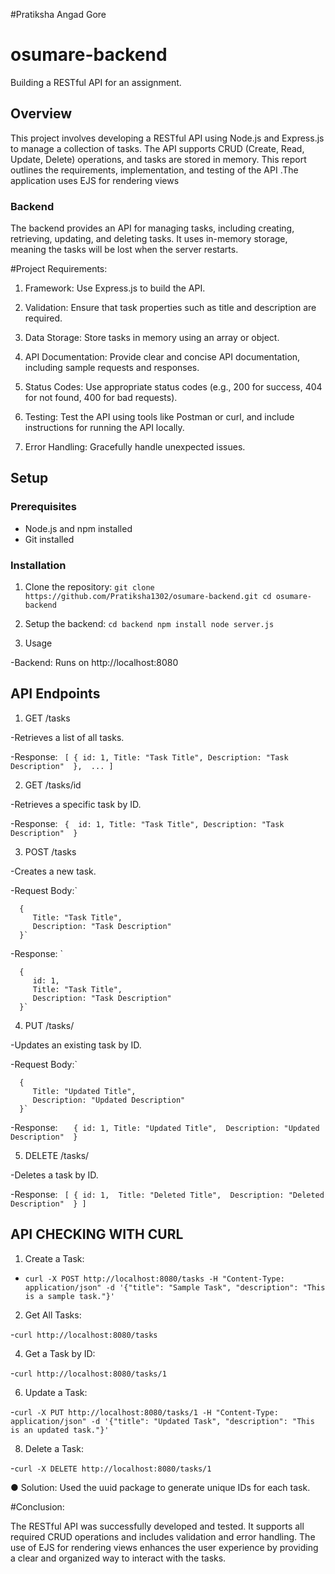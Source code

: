 #Pratiksha Angad Gore

# osumare-backend
Building a RESTful API for an assignment.



## Overview

This project involves developing a RESTful API using Node.js and Express.js to manage a collection of tasks. The API supports CRUD (Create, Read, Update, Delete) operations, and tasks are stored in memory. This report outlines the requirements, implementation, and testing of the API .The application uses EJS for rendering views

### Backend

The backend provides an API for managing tasks, including creating, retrieving, updating, and deleting tasks. It uses in-memory storage, meaning the tasks will be lost when the server restarts.

#Project Requirements:

1.	Framework: Use Express.js to build the API.

2.	Validation: Ensure that task properties such as title and description are required.

3.	Data Storage: Store tasks in memory using an array or object.

4.	API Documentation: Provide clear and concise API documentation, including sample requests and responses.

5.	Status Codes: Use appropriate status codes (e.g., 200 for success, 404 for not found, 400 for bad requests).

6.	Testing: Test the API using tools like Postman or curl, and include instructions for running the API locally.

7.	Error Handling: Gracefully handle unexpected issues.


## Setup

### Prerequisites

- Node.js and npm installed
- Git installed

### Installation

1. Clone the repository:
   `
   git clone https://github.com/Pratiksha1302/osumare-backend.git
   cd osumare-backend `

2. Setup the backend:
`cd backend
npm install
node server.js`

3. Usage
   
  -Backend: Runs on http://localhost:8080

## API Endpoints

1. GET /tasks

-Retrieves a list of all tasks.

-Response: `
      [
         {
            id: 1,
            Title: "Task Title",
            Description: "Task Description" 
         }, 
         ...
      ]`

2.  GET /tasks/id

-Retrieves a specific task by ID.

-Response: `
      { 
         id: 1,
         Title: "Task Title",
         Description: "Task Description" 
      }`

3. POST /tasks

-Creates a new task.

-Request Body:` 

      {
         Title: "Task Title",   
         Description: "Task Description" 
      }`
      
-Response: `

      {
         id: 1, 
         Title: "Task Title",
         Description: "Task Description" 
      }`

4. PUT /tasks/

-Updates an existing task by ID.

-Request Body:`

      {
         Title: "Updated Title",
         Description: "Updated Description" 
      }`
      
-Response: `  
      {
         id: 1,
         Title: "Updated Title", 
         Description: "Updated Description" 
      }`

5. DELETE /tasks/

-Deletes a task by ID.

-Response: `
      [
         { id: 1, 
         Title: "Deleted Title", 
         Description: "Deleted Description" 
         }
      ]`


## API CHECKING WITH CURL

1. Create a Task:
   
- `curl -X POST http://localhost:8080/tasks -H "Content-Type: application/json" -d '{"title": "Sample Task", "description": "This is a sample task."}'`

2. Get All Tasks:
   
-`curl http://localhost:8080/tasks`

4. Get a Task by ID:
   
-`curl http://localhost:8080/tasks/1`

6. Update a Task:
   
-`curl -X PUT http://localhost:8080/tasks/1 -H "Content-Type: application/json" -d '{"title": "Updated Task", "description": "This is an updated task."}'`

8. Delete a Task:
   
-`curl -X DELETE http://localhost:8080/tasks/1`

● Solution: Used the uuid package to generate unique IDs for each task.

#Conclusion:

The RESTful API was successfully developed and tested. It supports all required CRUD
operations and includes validation and error handling. The use of EJS for rendering views
enhances the user experience by providing a clear and organized way to interact with the tasks.


